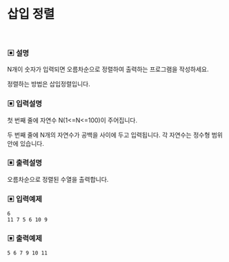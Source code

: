 # 삽입 정렬

<br>

### ▣ 설명

N개이 숫자가 입력되면 오름차순으로 정렬하여 출력하는 프로그램을 작성하세요.

정렬하는 방법은 삽입정렬입니다.

### ▣ 입력설명

첫 번째 줄에 자연수 N(1<=N<=100)이 주어집니다.

두 번째 줄에 N개의 자연수가 공백을 사이에 두고 입력됩니다. 각 자연수는 정수형 범위 안에 있습니다.

### ▣ 출력설명

오름차순으로 정렬된 수열을 출력합니다.

### ▣ 입력예제

```text
6
11 7 5 6 10 9
```

### ▣ 출력예제

```text
5 6 7 9 10 11
```
